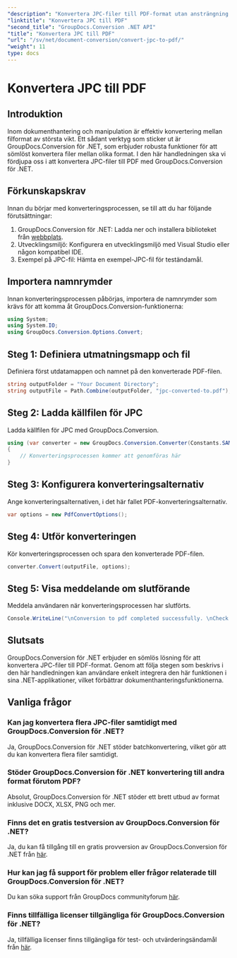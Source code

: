 ```yaml
---
"description": "Konvertera JPC-filer till PDF-format utan ansträngning med GroupDocs.Conversion för .NET. Förbättra dina dokumenthanteringsfunktioner med denna sömlösa lösning."
"linktitle": "Konvertera JPC till PDF"
"second_title": "GroupDocs.Conversion .NET API"
"title": "Konvertera JPC till PDF"
"url": "/sv/net/document-conversion/convert-jpc-to-pdf/"
"weight": 11
type: docs
---
```

# Konvertera JPC till PDF

## Introduktion
Inom dokumenthantering och manipulation är effektiv konvertering mellan filformat av största vikt. Ett sådant verktyg som sticker ut är GroupDocs.Conversion för .NET, som erbjuder robusta funktioner för att sömlöst konvertera filer mellan olika format. I den här handledningen ska vi fördjupa oss i att konvertera JPC-filer till PDF med GroupDocs.Conversion för .NET.
## Förkunskapskrav
Innan du börjar med konverteringsprocessen, se till att du har följande förutsättningar:
1. GroupDocs.Conversion för .NET: Ladda ner och installera biblioteket från [webbplats](https://releases.groupdocs.com/conversion/net/).
2. Utvecklingsmiljö: Konfigurera en utvecklingsmiljö med Visual Studio eller någon kompatibel IDE.
3. Exempel på JPC-fil: Hämta en exempel-JPC-fil för teständamål.

## Importera namnrymder
Innan konverteringsprocessen påbörjas, importera de namnrymder som krävs för att komma åt GroupDocs.Conversion-funktionerna:
```csharp
using System;
using System.IO;
using GroupDocs.Conversion.Options.Convert;
```

## Steg 1: Definiera utmatningsmapp och fil
Definiera först utdatamappen och namnet på den konverterade PDF-filen.
```csharp
string outputFolder = "Your Document Directory";
string outputFile = Path.Combine(outputFolder, "jpc-converted-to.pdf");
```
## Steg 2: Ladda källfilen för JPC
Ladda källfilen för JPC med GroupDocs.Conversion.
```csharp
using (var converter = new GroupDocs.Conversion.Converter(Constants.SAMPLE_JPC))
{
    // Konverteringsprocessen kommer att genomföras här
}
```
## Steg 3: Konfigurera konverteringsalternativ
Ange konverteringsalternativen, i det här fallet PDF-konverteringsalternativ.
```csharp
var options = new PdfConvertOptions();
```
## Steg 4: Utför konverteringen
Kör konverteringsprocessen och spara den konverterade PDF-filen.
```csharp
converter.Convert(outputFile, options);
```
## Steg 5: Visa meddelande om slutförande
Meddela användaren när konverteringsprocessen har slutförts.
```csharp
Console.WriteLine("\nConversion to pdf completed successfully. \nCheck output in {0}", outputFolder);
```

## Slutsats
GroupDocs.Conversion för .NET erbjuder en sömlös lösning för att konvertera JPC-filer till PDF-format. Genom att följa stegen som beskrivs i den här handledningen kan användare enkelt integrera den här funktionen i sina .NET-applikationer, vilket förbättrar dokumenthanteringsfunktionerna.
## Vanliga frågor
### Kan jag konvertera flera JPC-filer samtidigt med GroupDocs.Conversion för .NET?
Ja, GroupDocs.Conversion för .NET stöder batchkonvertering, vilket gör att du kan konvertera flera filer samtidigt.
### Stöder GroupDocs.Conversion för .NET konvertering till andra format förutom PDF?
Absolut, GroupDocs.Conversion för .NET stöder ett brett utbud av format inklusive DOCX, XLSX, PNG och mer.
### Finns det en gratis testversion av GroupDocs.Conversion för .NET?
Ja, du kan få tillgång till en gratis provversion av GroupDocs.Conversion för .NET från [här](https://releases.groupdocs.com/).
### Hur kan jag få support för problem eller frågor relaterade till GroupDocs.Conversion för .NET?
Du kan söka support från GroupDocs communityforum [här](https://forum.groupdocs.com/c/conversion/11).
### Finns tillfälliga licenser tillgängliga för GroupDocs.Conversion för .NET?
Ja, tillfälliga licenser finns tillgängliga för test- och utvärderingsändamål från [här](https://purchase.groupdocs.com/temporary-license/).
